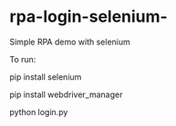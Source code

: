 # rpa-login-selenium-
Simple RPA demo with selenium

To run:

pip install selenium

pip install webdriver_manager

python login.py
